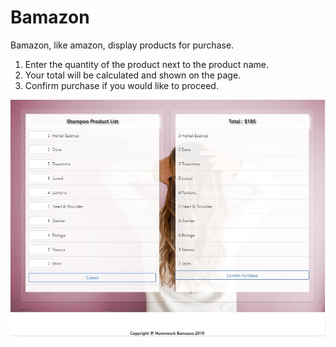 # Bamazon

Bamazon, like amazon, display products for purchase.
 1. Enter the quantity of the product next to the product name.
 2. Your total will be calculated and shown on the page.
 3. Confirm purchase if you would like to proceed. 

 ![Home Page](./public/image/homePage.jpg)